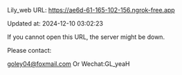 Lily_web URL: https://ae6d-61-165-102-156.ngrok-free.app

Updated at: 2024-12-10 03:02:23

If you cannot open this URL, the server might be down.

Please contact: 

goley04@foxmail.com Or Wechat:GL_yeaH